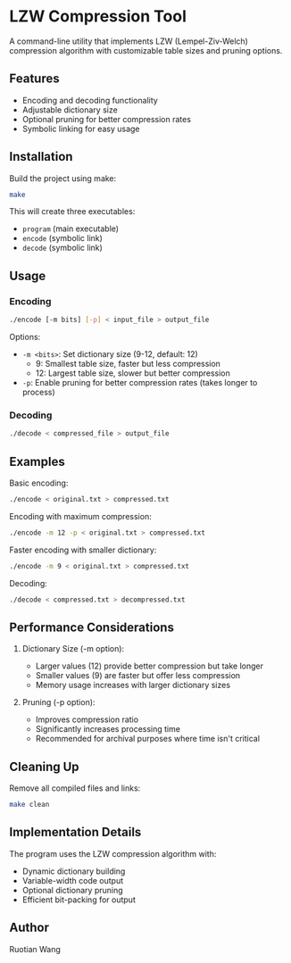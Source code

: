 # LZW Compression Tool

A command-line utility that implements LZW (Lempel-Ziv-Welch) compression algorithm with customizable table sizes and pruning options.

## Features

- Encoding and decoding functionality
- Adjustable dictionary size
- Optional pruning for better compression rates
- Symbolic linking for easy usage

## Installation

Build the project using make:
```bash
make
```

This will create three executables:
- `program` (main executable)
- `encode` (symbolic link)
- `decode` (symbolic link)

## Usage

### Encoding
```bash
./encode [-m bits] [-p] < input_file > output_file
```

Options:
- `-m <bits>`: Set dictionary size (9-12, default: 12)
  - 9: Smallest table size, faster but less compression
  - 12: Largest table size, slower but better compression
- `-p`: Enable pruning for better compression rates (takes longer to process)

### Decoding
```bash
./decode < compressed_file > output_file
```

## Examples

Basic encoding:
```bash
./encode < original.txt > compressed.txt
```

Encoding with maximum compression:
```bash
./encode -m 12 -p < original.txt > compressed.txt
```

Faster encoding with smaller dictionary:
```bash
./encode -m 9 < original.txt > compressed.txt
```

Decoding:
```bash
./decode < compressed.txt > decompressed.txt
```

## Performance Considerations

1. Dictionary Size (-m option):
   - Larger values (12) provide better compression but take longer
   - Smaller values (9) are faster but offer less compression
   - Memory usage increases with larger dictionary sizes

2. Pruning (-p option):
   - Improves compression ratio
   - Significantly increases processing time
   - Recommended for archival purposes where time isn't critical

## Cleaning Up

Remove all compiled files and links:
```bash
make clean
```

## Implementation Details

The program uses the LZW compression algorithm with:
- Dynamic dictionary building
- Variable-width code output
- Optional dictionary pruning
- Efficient bit-packing for output

## Author

Ruotian Wang
